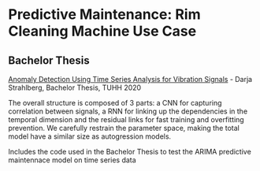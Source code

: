 # Predictive Maintenance: Rim Cleaning Machine Use Case

## Bachelor Thesis
[Anomaly Detection Using Time Series Analysis for Vibration Signals](https://document.pdf) - Darja Strahlberg, Bachelor Thesis, TUHH 2020

The overall structure is composed of 3 parts: a CNN for capturing correlation between signals, a RNN for linking up the dependencies in the temporal dimension and the residual links for fast training and overfitting prevention. We carefully restrain the parameter space, making the total model have a similar size as autogression models.

Includes the code used in the Bachelor Thesis to test the ARIMA predictive maintennace model on time series data
